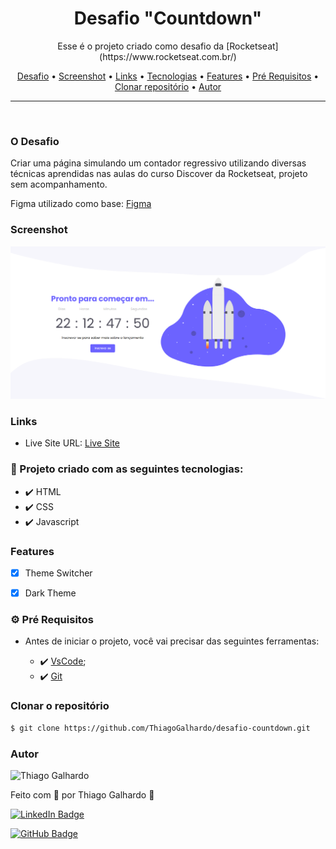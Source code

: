 <h1 align="center">Desafio "Countdown"</h1>

<p align="center">Esse é o projeto criado como desafio da [Rocketseat](https://www.rocketseat.com.br/)</p>

<p align="center">
 <a href="#desafio">Desafio</a> •
 <a href="#screenshot">Screenshot</a> •
 <a href="#links">Links</a> •
 <a href="#tecnologias">Tecnologias</a> •
 <a href="#features">Features</a> •
 <a href="#pré-requisitos">Pré Requisitos</a> •
 <a href="#clonar-repositório">Clonar repositório</a> •
 <a href="#autor">Autor</a>
</p>

---

<br>

### O Desafio

Criar uma página simulando um contador regressivo utilizando diversas técnicas aprendidas nas aulas do curso Discover da Rocketseat, projeto sem acompanhamento.

Figma utilizado como base: [Figma](https://www.figma.com/file/te3ff0Z6zQS8byAytmtFGa/DD-%2F-Countdown)

### Screenshot

![](./screenshot.png)

### Links

- Live Site URL: [Live Site](https://thiagogalhardo.github.io/desafio-countdown/)

### 🚀 Projeto criado com as seguintes tecnologias:

- ✔️ HTML
- ✔️ CSS
- ✔️ Javascript

### Features

- [x] Theme Switcher
- [x] Dark Theme


### ⚙ Pré Requisitos

- Antes de iniciar o projeto, você vai precisar das seguintes ferramentas: 

    - ✔️ [VsCode](https://code.visualstudio.com/download);
    - ✔️ [Git](https://git-scm.com/)

### Clonar o repositório
```bash
$ git clone https://github.com/ThiagoGalhardo/desafio-countdown.git
```

### Autor

<img alt="Thiago Galhardo" title="Thiago Galhardo" src="https://avatars.githubusercontent.com/u/70352885?v=4" height="100" width="100" />

Feito com 💜 por Thiago Galhardo 👋

[![LinkedIn Badge](https://img.shields.io/badge/-Thiago_Galhardo-blue?style=flat-square&logo=Linkedin&logoColor=white&link=https://www.linkedin.com/in/thgalhardo/)](https://www.linkedin.com/in/thgalhardo/)

[![GitHub Badge](https://img.shields.io/badge/-Thiago_Galhardo-gray?style=flat-square&logo=GitHub&logoColor=white&link=https://github.com/ThiagoGalhardo/)](https://github.com/thiagogalhardo/)


